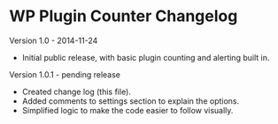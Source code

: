 WP Plugin Counter Changelog
===========================

Version 1.0 - 2014-11-24

- Initial public release, with basic plugin counting and alerting built in.

Version 1.0.1 - pending release

- Created change log (this file).
- Added comments to settings section to explain the options.
- Simplified logic to make the code easier to follow visually.